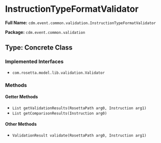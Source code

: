 # InstructionTypeFormatValidator

**Full Name:** `cdm.event.common.validation.InstructionTypeFormatValidator`

**Package:** `cdm.event.common.validation`

## Type: Concrete Class

### Implemented Interfaces

- `com.rosetta.model.lib.validation.Validator`

### Methods

#### Getter Methods

- `List getValidationResults(RosettaPath arg0, Instruction arg1)`
- `List getComparisonResults(Instruction arg0)`

#### Other Methods

- `ValidationResult validate(RosettaPath arg0, Instruction arg1)`

